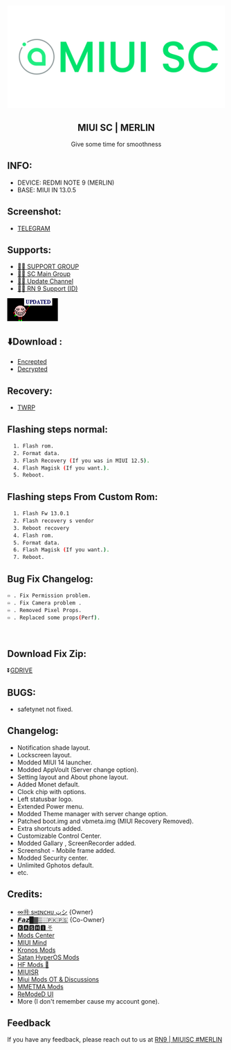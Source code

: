 
![Logo](https://github.com/darksky4you/miuiscMerlinx/blob/main/logo.png)

<h2 align="center">MIUI SC | MERLIN</h2>

<p align="center"> Give some time for smoothness</p>

## INFO:

- DEVICE: REDMI NOTE 9 (MERLIN)
- BASE: MIUI IN 13.0.5

## Screenshot:
- [TELEGRAM](https://t.me/miuisc_rn9/42)



## Supports:
- [💁‍♂️ SUPPORT GROUP](https://t.me/miuisc_rn9)
- [💁‍♂️ SC Main Group](https://t.me/SCeditionofficial)
- [💁‍♂️ Update Channel](https://t.me/SC_Edition)
- [💁‍♂️ RN 9 Support (ID)](https://t.me/RN9_Indonesia)

![App Screenshot](https://github.com/darksky4you/miuiscMerlinx/blob/main/animated-update-image-0020.gif)

## ⬇️Download : 
- [Encrepted](https://drive.google.com/file/d/1dcCMNUFuFRjqCuWrG8Yn7ZhvEp-guO-1/view?usp=drive_link)
- [Decrypted](https://drive.google.com/file/d/1JXT9BZbjqucrY9wcoUqcwSfwkGZn5Lfr/view?usp=drive_link)


## Recovery:

- [TWRP](https://t.me/miuisc_rn9/18)
## Flashing steps normal:
```bash
  1. Flash rom.
  2. Format data.
  3. Flash Recovery (If you was in MIUI 12.5).
  4. Flash Magisk (If you want.).
  5. Reboot.
```

## Flashing steps From Custom Rom:
```bash
  1. Flash Fw 13.0.1
  2. Flash recovery s vendor
  3. Reboot recovery
  4. Flash rom.
  5. Format data.
  6. Flash Magisk (If you want.).
  7. Reboot.
```
## Bug Fix Changelog:
```bash
♾️ . Fix Permission problem.
♾️ . Fix Camera problem .
♾️ . Removed Pixel Props.
♾️ . Replaced some props(Perf).

  
```
## Download Fix Zip:
⏬[GDRIVE](https://drive.google.com/file/d/1odrbfkZ8OIu_46EyGL_5lKyQjbsyA6Nh/view?usp=drive_link)







## BUGS:
- safetynet not fixed.

## Changelog:

- Notification shade layout.
- Lockscreen layout.
- Modded MIUI 14 launcher.
- Modded AppVoult (Server change option).
- Setting layout and About phone layout.
- Added Monet default.
- Clock chip with options.
- Left statusbar logo.
- Extended Power menu.
- Modded Theme manager with server change option.
- Patched boot.img and vbmeta.img (MIUI Recovery Removed).
- Extra shortcuts added.
- Customizable Control Center.
- Modded Gallary , ScreenRecorder added.
- Screenshot - Mobile frame added.
- Modded Security center.
- Unlimited Gphotos default.
- etc.

    

## Credits:

- [∞㉻ sʜɪɴᴄʜᴜ ټシ](https://t.me/Shinchu_is_noob) {Owner}
- [𝙁𝙖𝙯█▓▒░🇵🇰🇵🇸](https://t.me/Fazokhan) {Co-Owner}
- [🅺🅰🆂🅷🅸 ⛧](https://t.me/kakashi1v1)
- [Mods Center](https://t.me/kashis_cringey_stuffs)
- [MIUI Mind](https://t.me/MindEditionUpdates)
- [Kronos Mods](https://t.me/KronosMods)
- [Satan HyperOS Mods](https://t.me/SatanModss)
- [HF Mods 🦅](https://t.me/Hemal_mods_official)
- [MIUISR](https://t.me/MIUISR)
- [Miui Mods OT & Discussions](https://t.me/KiraModsDiscussions)
- [MMETMA Mods](https://t.me/MMETMAmods)
- [ReModeD UI](https://remodedui.github.io/)
- More (I don't remember cause my account gone).
  


## Feedback

If you have any feedback, please reach out to us at [RN9 | MIUISC #MERLIN](https://t.me/miuisc_rn9)


